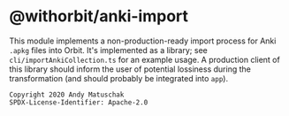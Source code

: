 # @withorbit/anki-import

This module implements a non-production-ready import process for Anki `.apkg` files into Orbit. It's implemented as a library; see `cli/importAnkiCollection.ts` for an example usage. A production client of this library should inform the user of potential lossiness during the transformation (and should probably be integrated into `app`).

```
Copyright 2020 Andy Matuschak
SPDX-License-Identifier: Apache-2.0
```


